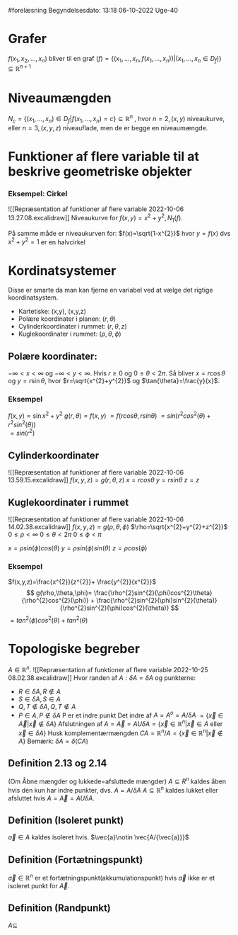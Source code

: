 #forelæsning 
Begyndelsesdato: 13:18   06-10-2022   Uge-40
# Grafer
$f(x_{1},x_{2},...,x_{n})$ bliver til en graf $(f)=\{(x_{1},...,x_{n},f(x_{1},...,x_{n}))|(x_{1},...,x_{n}\in D_{f}) \}\subseteq \mathbb{R}^{n+1}$ 

# Niveaumængden
$N_{c}=\{(x_{1},...,x_{n})\in D_{f}|f(x_{1},...,x_{n})=c \} \subseteq \mathbb{R}^{n}$ , hvor $n=2, (x,y)$ niveaukurve, eller $n=3,(x,y,z)$ niveauflade, men de er begge en niveaumængde.

# Funktioner af flere variable til at beskrive geometriske objekter
### Eksempel: Cirkel
![[Repræsentation af funktioner af flere variable 2022-10-06 13.27.08.excalidraw]]
Niveaukurve for $f(x,y)=x^{2}+y^{2}, N_{1}(f)$.

På samme måde er niveaukurven for:
$f(x)=\sqrt{1-x^{2}}$ hvor $y=f(x)$ dvs $x^{2}+y^{2}=1$ er en halvcirkel

# Kordinatsystemer
Disse er smarte da man kan fjerne en variabel ved at vælge det rigtige koordinatsystem.
- Kartetiske: (x,y), (x,y,z)
- Polære koordinater i planen: $(r,\theta)$ 
- Cylinderkoordinater i rummet: $(r,\theta,z)$
- Kuglekoordinater i rummet: $(\rho,\theta,\phi)$  

## Polære koordinater:
$-\infty <x<\infty$ og $-\infty <y<\infty$.
Hvis $r \geq 0$ og $0\leq \theta < 2\pi$.
Så bliver $x=r \cos{\theta}$ og $y=r\sin{\theta}$, hvor $r=\sqrt{x^{2}+y^{2}}$ og $\tan{\theta}=\frac{y}{x}$.

### Eksempel
$f(x,y)=\sin{x^{2}+y^{2}}$
$g(r,\theta)=f(x,y)$
$=f(rcos \theta,rsin \theta)$
$= sin(r^{2}cos^{2}(\theta) + r^{2}sin^{2}(\theta))$  
$=sin(r^{2})$ 

## Cylinderkoordinater
![[Repræsentation af funktioner af flere variable 2022-10-06 13.59.15.excalidraw]]
$f(x,y,z)=g(r,\theta,z)$
$x=rcos \theta$
$y=rsin \theta$
$z=z$

## Kuglekoordinater i rummet
![[Repræsentation af funktioner af flere variable 2022-10-06 14.02.38.excalidraw]]
$f(x,y,z)=g(\rho,\theta,\phi)$
$\rho=\sqrt{x^{2}+y^{2}+z^{2}}$
$0\leq \rho<\infty$
$0\leq \theta<2\pi$
$0\leq \phi<\pi$

$x=\rho sin(\phi)cos(\theta)$
$y=\rho sin(\phi)sin(\theta)$
$z=\rho cos(\phi)$

### Eksempel
$f(x,y,z)=\frac{x^{2}}{z^{2}}+ \frac{y^{2}}{x^{2}}$ 
$$
g(\rho,\theta,\phi)= \frac{\rho^{2}sin^{2}(\phi)cos^{2}\theta}{\rho^{2}cos^{2}(\phi)} + \frac{\rho^{2}sin^{2}(\phi)sin^{2}(\theta)}{\rho^{2}sin^{2}(\phi)cos^{2}(\theta)}
$$
$=tan^{2}(\phi)cos^{2}(\theta)+tan^{2}(\theta)$ 

# Topologiske begreber
$A \in \mathbb{R}^{n}$. ![[Repræsentation af funktioner af flere variable 2022-10-25 08.02.38.excalidraw]]
Hvor randen af $A: \delta A = \delta A$
og punkterne:
- $R \in \delta A, R \notin A$ 
- $S \in \delta A, S \in A$
- $Q,T \notin \delta A, Q,T \notin A$
- $P \in A, P \notin \delta A$ P er et indre punkt
Det indre af $A=A^{o}=A/\delta A$ $=\{\vec{x}\in \vec{A}|\vec{x}\notin \delta A\}$
Afslutningen af $A=\vec{A}=AU \delta A= \{\vec{x}\in \mathbb{R}^{n}|\vec{x}\in A$  eller $\vec{x}\in \delta A\}$ 
Husk komplementærmængden $CA=\mathbb{R}^{n}/A=\{\vec{x}\in \mathbb{R}^{n}|\vec{x}\notin A\}$
Bemærk: $\delta A = \delta (CA)$ 


## Definition 2.13 og 2.14
(Om Åbne mængder og lukkede=afsluttede mængder)
$A \subseteq R^{n}$ kaldes åben hvis den kun har indre punkter, dvs. $A=A/\delta A$ 
$A \subseteq \mathbb{R}^{n}$ kaldes lukket eller afsluttet hvis $A=\vec{A}=AU \delta A$.

## Definition (Isoleret punkt)
$\vec{a}\in A$ kaldes isoleret hvis. $\vec{a}\notin \vec{A/{\vec{a}}}$

## Definition (Fortætningspunkt)
$\vec{a}\in \mathbb{R}^{n}$ er et fortætningspunkt(akkumulationspunkt) hvis $\vec{a}$ ikke er et isoleret punkt for $\vec{A}$.

## Definition (Randpunkt)
$A \subseteq$